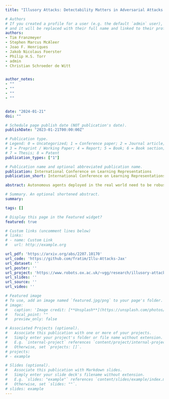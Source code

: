 ```yaml
---
title: "Illusory Attacks: Detectability Matters in Adversarial Attacks on Sequential Decision-Makers"

# Authors
# If you created a profile for a user (e.g. the default `admin` user), write the username (folder name) here 
# and it will be replaced with their full name and linked to their profile.
authors:
- Tim Franzmeyer 
- Stephen Marcus McAleer
- Joao F. Henriques
- Jakob Nicolaus Foerster
- Philip H.S. Torr
- admin
- Christian Schroeder de Witt


author_notes:
- ""
- ""
- ""
- ""


date: "2024-01-21"
doi: ""

# Schedule page publish date (NOT publication's date).
publishDate: "2023-01-21T00:00:00Z"

# Publication type.
# Legend: 0 = Uncategorized; 1 = Conference paper; 2 = Journal article;
# 3 = Preprint / Working Paper; 4 = Report; 5 = Book; 6 = Book section;
# 7 = Thesis; 8 = Patent
publication_types: ["1"]

# Publication name and optional abbreviated publication name.
publication: International Conference on Learning Representations
publication_short: International Conference on Learning Representations (**ICLR24**) [<span style="color:red">Spotlight</span>]

abstract: Autonomous agents deployed in the real world need to be robust against adversarial attacks on sensory inputs. Robustifying agent policies requires anticipating the strongest attacks possible. We demonstrate that existing observation-space attacks on reinforcement learning agents have a common weakness; while effective, their lack of information-theoretic detectability constraints makes them detectable using automated means or human inspection. Detectability is undesirable to adversaries as it may trigger security escalations. We introduce illusory attacks, a novel form of adversarial attack on sequential decision-makers that is both effective and of bounded statistical detectability. We propose a novel dual ascent algorithm to learn such attacks end-to-end. Compared to existing attacks, we empirically find illusory attacks to be significantly harder to detect with automated methods, and a small study with human subjects suggests they are similarly harder to detect for humans. Our findings suggest the need for better anomaly detectors, as well as effective hardware and system-level defenses.

# Summary. An optional shortened abstract.
summary: 

tags: []

# Display this page in the Featured widget?
featured: true

# Custom links (uncomment lines below)
# links:
# - name: Custom Link
#   url: http://example.org

url_pdf: 'https://arxiv.org/abs/2207.10170'
url_code: 'https://github.com/fratim/Illu-Attacks-Jax'
url_dataset: ''
url_poster: ''
url_project: 'https://www.robots.ox.ac.uk/~vgg/research/illusory-attacks/'
url_slides: ''
url_source: ''
url_video: ''

# Featured image
# To use, add an image named `featured.jpg/png` to your page's folder. 
# image:
#   caption: 'Image credit: [**Unsplash**](https://unsplash.com/photos/pLCdAaMFLTE)'
#   focal_point: ""
#   preview_only: false

# Associated Projects (optional).
#   Associate this publication with one or more of your projects.
#   Simply enter your project's folder or file name without extension.
#   E.g. `internal-project` references `content/project/internal-project/index.md`.
#   Otherwise, set `projects: []`.
# projects:
# - example

# Slides (optional).
#   Associate this publication with Markdown slides.
#   Simply enter your slide deck's filename without extension.
#   E.g. `slides: "example"` references `content/slides/example/index.md`.
#   Otherwise, set `slides: ""`.
# slides: example
---
```

<!-- 
{{% callout note %}}
Click the *Cite* button above to demo the feature to enable visitors to import publication metadata into their reference management software.
{{% /callout %}}

{{% callout note %}}
Create your slides in Markdown - click the *Slides* button to check out the example.
{{% /callout %}}

Supplementary material can be found [here](https://drive.google.com/file/d/17tGxceooVTT0JFkBsQjsh3h529U7yI1v/view?usp=sharing). -->
